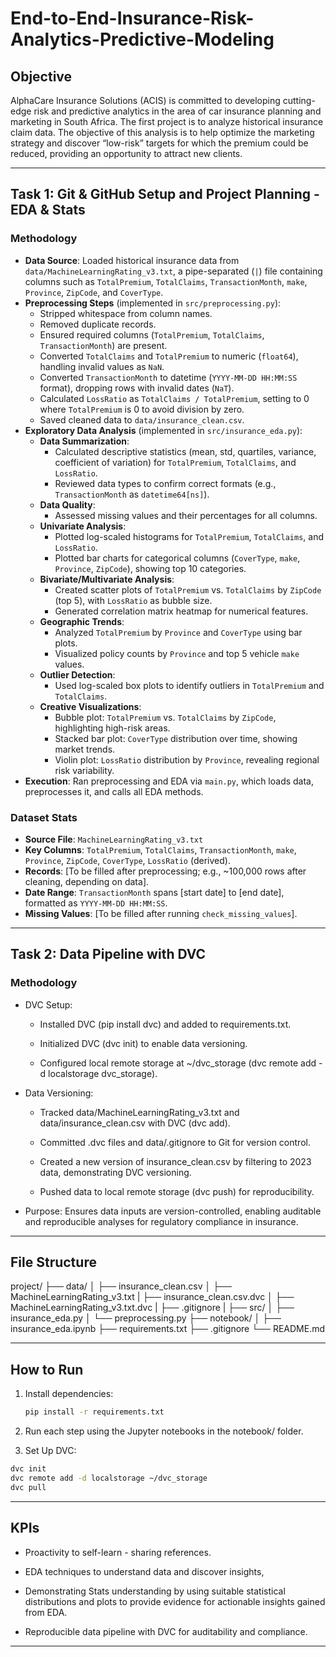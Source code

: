 # End-to-End-Insurance-Risk-Analytics-Predictive-Modeling

## Objective

AlphaCare Insurance Solutions (ACIS) is committed to developing cutting-edge risk and predictive analytics in the area of car insurance planning and marketing in South Africa. The first project is to analyze historical insurance claim data. The objective of this analysis is to help optimize the marketing strategy and discover “low-risk” targets for which the premium could be reduced, providing an opportunity to attract new clients.

---

## Task 1: Git & GitHub Setup and Project Planning - EDA & Stats

### Methodology

- **Data Source**: Loaded historical insurance data from `data/MachineLearningRating_v3.txt`, a pipe-separated (`|`) file containing columns such as `TotalPremium`, `TotalClaims`, `TransactionMonth`, `make`, `Province`, `ZipCode`, and `CoverType`.
- **Preprocessing Steps** (implemented in `src/preprocessing.py`):
  - Stripped whitespace from column names.
  - Removed duplicate records.
  - Ensured required columns (`TotalPremium`, `TotalClaims`, `TransactionMonth`) are present.
  - Converted `TotalClaims` and `TotalPremium` to numeric (`float64`), handling invalid values as `NaN`.
  - Converted `TransactionMonth` to datetime (`YYYY-MM-DD HH:MM:SS` format), dropping rows with invalid dates (`NaT`).
  - Calculated `LossRatio` as `TotalClaims / TotalPremium`, setting to 0 where `TotalPremium` is 0 to avoid division by zero.
  - Saved cleaned data to `data/insurance_clean.csv`.
- **Exploratory Data Analysis** (implemented in `src/insurance_eda.py`):
  - **Data Summarization**:
    - Calculated descriptive statistics (mean, std, quartiles, variance, coefficient of variation) for `TotalPremium`, `TotalClaims`, and `LossRatio`.
    - Reviewed data types to confirm correct formats (e.g., `TransactionMonth` as `datetime64[ns]`).
  - **Data Quality**:
    - Assessed missing values and their percentages for all columns.
  - **Univariate Analysis**:
    - Plotted log-scaled histograms for `TotalPremium`, `TotalClaims`, and `LossRatio`.
    - Plotted bar charts for categorical columns (`CoverType`, `make`, `Province`, `ZipCode`), showing top 10 categories.
  - **Bivariate/Multivariate Analysis**:
    - Created scatter plots of `TotalPremium` vs. `TotalClaims` by `ZipCode` (top 5), with `LossRatio` as bubble size.
    - Generated correlation matrix heatmap for numerical features.
  - **Geographic Trends**:
    - Analyzed `TotalPremium` by `Province` and `CoverType` using bar plots.
    - Visualized policy counts by `Province` and top 5 vehicle `make` values.
  - **Outlier Detection**:
    - Used log-scaled box plots to identify outliers in `TotalPremium` and `TotalClaims`.
  - **Creative Visualizations**:
    - Bubble plot: `TotalPremium` vs. `TotalClaims` by `ZipCode`, highlighting high-risk areas.
    - Stacked bar plot: `CoverType` distribution over time, showing market trends.
    - Violin plot: `LossRatio` distribution by `Province`, revealing regional risk variability.
- **Execution**: Ran preprocessing and EDA via `main.py`, which loads data, preprocesses it, and calls all EDA methods.

### Dataset Stats

- **Source File**: `MachineLearningRating_v3.txt`
- **Key Columns**: `TotalPremium`, `TotalClaims`, `TransactionMonth`, `make`, `Province`, `ZipCode`, `CoverType`, `LossRatio` (derived).
- **Records**: [To be filled after preprocessing; e.g., ~100,000 rows after cleaning, depending on data].
- **Date Range**: `TransactionMonth` spans [start date] to [end date], formatted as `YYYY-MM-DD HH:MM:SS`.
- **Missing Values**: [To be filled after running `check_missing_values`].

---

## Task 2: Data Pipeline with DVC

### Methodology

- DVC Setup:

  - Installed DVC (pip install dvc) and added to requirements.txt.

  - Initialized DVC (dvc init) to enable data versioning.

  - Configured local remote storage at ~/dvc_storage (dvc remote add -d localstorage dvc_storage).

- Data Versioning:

  - Tracked data/MachineLearningRating_v3.txt and data/insurance_clean.csv with DVC (dvc add).

  - Committed .dvc files and data/.gitignore to Git for version control.

  - Created a new version of insurance_clean.csv by filtering to 2023 data, demonstrating DVC versioning.

  - Pushed data to local remote storage (dvc push) for reproducibility.

- Purpose: Ensures data inputs are version-controlled, enabling auditable and reproducible analyses for regulatory compliance in insurance.

---

## File Structure

project/
├── data/
│ ├── insurance_clean.csv
│ ├── MachineLearningRating_v3.txt
| ├── insurance_clean.csv.dvc
│ ├── MachineLearningRating_v3.txt.dvc
| ├── .gitignore
|
├── src/
│ ├── insurance_eda.py
│ └── preprocessing.py
├── notebook/
│ ├── insurance_eda.ipynb
├── requirements.txt
├── .gitignore
└── README.md

---

## How to Run

1. Install dependencies:

   ```bash
   pip install -r requirements.txt

   ```

2. Run each step using the Jupyter notebooks in the notebook/ folder.

3. Set Up DVC:

```bash
dvc init
dvc remote add -d localstorage ~/dvc_storage
dvc pull

```

---

## KPIs

- Proactivity to self-learn - sharing references.

- EDA techniques to understand data and discover insights,

- Demonstrating Stats understanding by using suitable statistical distributions and plots to provide evidence for actionable insights gained from EDA.

- Reproducible data pipeline with DVC for auditability and compliance.

---
